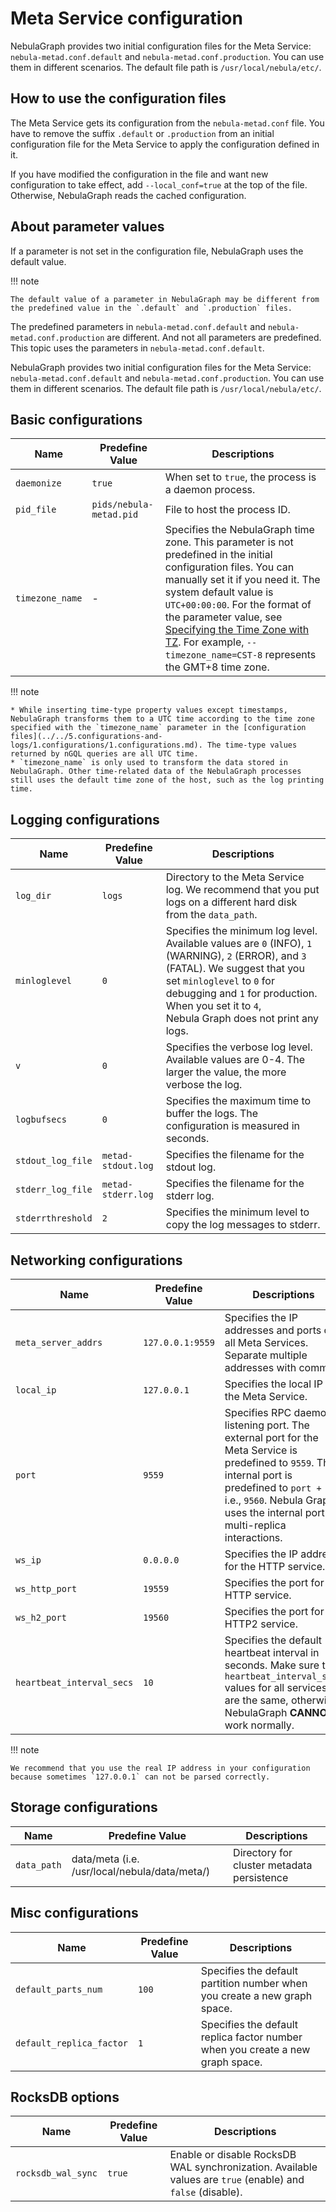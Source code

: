 # Meta Service configuration

NebulaGraph provides two initial configuration files for the Meta Service: `nebula-metad.conf.default` and `nebula-metad.conf.production`. You can use them in different scenarios. The default file path is `/usr/local/nebula/etc/`.

## How to use the configuration files

The Meta Service gets its configuration from the `nebula-metad.conf` file. You have to remove the suffix `.default` or `.production` from an initial configuration file for the Meta Service to apply the configuration defined in it.

If you have modified the configuration in the file and want new configuration to take effect, add `--local_conf=true` at the top of the file. Otherwise, NebulaGraph reads the cached configuration.

## About parameter values

If a parameter is not set in the configuration file, NebulaGraph uses the default value.

!!! note

    The default value of a parameter in NebulaGraph may be different from the predefined value in the `.default` and `.production` files.

The predefined parameters in `nebula-metad.conf.default` and `nebula-metad.conf.production` are different. And not all parameters are predefined. This topic uses the parameters in `nebula-metad.conf.default`.

NebulaGraph provides two initial configuration files for the Meta Service: `nebula-metad.conf.default` and `nebula-metad.conf.production`. You can use them in different scenarios. The default file path is `/usr/local/nebula/etc/`.

## Basic configurations

| Name        | Predefine Value           | Descriptions                                         |
| ----------- | ----------------------- | ---------------------------------------------------- |
| `daemonize` | `true`                  | When set to `true`, the process is a daemon process. |
| `pid_file`  | `pids/nebula-metad.pid` | File to host the process ID.                         |
| `timezone_name` | - | Specifies the NebulaGraph time zone. This parameter is not predefined in the initial configuration files. You can manually set it if you need it. The system default value is `UTC+00:00:00`. For the format of the parameter value, see [Specifying the Time Zone with TZ](https://www.gnu.org/software/libc/manual/html_node/TZ-Variable.html "Click to view the timezone-related content in the GNU C Library manual"). For example, `--timezone_name=CST-8` represents the GMT+8 time zone.|

!!! note

    * While inserting time-type property values except timestamps, NebulaGraph transforms them to a UTC time according to the time zone specified with the `timezone_name` parameter in the [configuration files](../../5.configurations-and-logs/1.configurations/1.configurations.md). The time-type values returned by nGQL queries are all UTC time.
    * `timezone_name` is only used to transform the data stored in NebulaGraph. Other time-related data of the NebulaGraph processes still uses the default time zone of the host, such as the log printing time.

## Logging configurations

| Name          | Predefine Value            | Descriptions                                                                                                                                                                                                                                                            |
| ------------- | ------------------------ | ----------------------------------------------------------------------------------------------------------------------------------------------------------------------------------------------------------------------------------------------------------------------- |
| `log_dir`     | `logs` | Directory to the Meta Service log. We recommend that you put logs on a different hard disk from the `data_path`.                                                                                                                                                        |
| `minloglevel` | `0`                      | Specifies the minimum log level. Available values are `0` (INFO), `1` (WARNING), `2` (ERROR), and `3` (FATAL). We suggest that you set `minloglevel` to `0` for debugging and `1` for production. When you set it to `4`, Nebula Graph does not print any logs. |
| `v`           | `0`                      | Specifies the verbose log level. Available values are 0-4. The larger the value, the more verbose the log.                                                                                                                                                              |
| `logbufsecs`  | `0`                      | Specifies the maximum time to buffer the logs. The configuration is measured in seconds.                                                                                                                                                                                |
`stdout_log_file`               |`metad-stdout.log`              | Specifies the filename for the stdout log.
`stderr_log_file`               | `metad-stderr.log`| Specifies the filename for the stderr log.
`stderrthreshold`         | `2`     | Specifies the minimum level to copy the log messages to stderr. |

## Networking configurations

| Name                      | Predefine Value    | Descriptions                                                                                                                                                 |
| ------------------------- | ---------------- | ------------------------------------------------------------------------------------------------------------------------------------------------------------ |
| `meta_server_addrs`       | `127.0.0.1:9559` | Specifies the IP addresses and ports of all Meta Services. Separate multiple addresses with commas.                                                  |
`local_ip`                      | `127.0.0.1`   | Specifies the local IP for the Meta Service.  |
| `port`                    | `9559`            | Specifies RPC daemon listening port. The external port for the Meta Service is predefined to `9559`. The internal port is predefined to `port + 1`, i.e., `9560`. Nebula Graph uses the internal port for multi-replica interactions. |
| `ws_ip`                   | `0.0.0.0`    | Specifies the IP address for the HTTP service.                                                                                                                                        |
| `ws_http_port`            | `19559`            | Specifies the port for the HTTP service.                                                   |
| `ws_h2_port`              | `19560`            | Specifies the port for the HTTP2 service.                     |
|`heartbeat_interval_secs`  | `10`     | Specifies the default heartbeat interval in seconds. Make sure the `heartbeat_interval_secs` values for all services are the same, otherwise NebulaGraph **CANNOT** work normally.|

!!! note

    We recommend that you use the real IP address in your configuration because sometimes `127.0.0.1` can not be parsed correctly.

## Storage configurations

| Name        | Predefine Value                                 | Descriptions                               |
| ----------- | --------------------------------------------- | ------------------------------------------ |
| `data_path` | data/meta (i.e. /usr/local/nebula/data/meta/) | Directory for cluster metadata persistence |

## Misc configurations

| Name        | Predefine Value                                 | Descriptions                               |
| ----------- | --------------------------------------------- | ------------------------------------------ |
|`default_parts_num` | `100` | Specifies the default partition number when you create a new graph space. |
|`default_replica_factor` | `1` | Specifies the default replica factor number when you create a new graph space.|

## RocksDB options

| Name        | Predefine Value                                 | Descriptions                               |
| ----------- | --------------------------------------------- | ------------------------------------------ |
|`rocksdb_wal_sync`    |`true`                     |Enable or disable RocksDB WAL synchronization. Available values are `true` (enable) and `false` (disable).|
